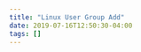 ```yaml
---
title: "Linux User Group Add"
date: 2019-07-16T12:50:30-04:00
tags: []
---
```


<script src="https://gist.github.com/jxl212/e20e9d4cc9fd52c5d31f58d1130b8c7a.js"></script>



